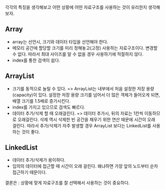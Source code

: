 각각의 특징을 생각해보고 어떤 상황에 어떤 자료구조를 사용하는 것이 유리한지 생각해보자.

## Array
- array는 선언시, 크기와 데이터 타입을 선언해야 한다.
- 메모리 공간에 할당할 크기를 미리 정해놓고(고정) 사용하는 자료구조이다. 변경할 수 없다. 따라서 최대 사이즈를 알 수 없을 경우 사용하기에 적절하지 않다.
- index를 통한 검색이 쉽다.

## ArrayList
- 크기를 동적으로 늘릴 수 있다. => ArrayList는 내부에서 처음 설정한 저장 용량(capacity)이 있다. 설정한 저장 용량 크기를 넘어서 더 많은 객체가 들어오게 되면, 배열 크기를 1.5배로 증가시킨다.
- index를 가지고 있으므로 검색도 빠르다.
- 데이터 추가/삭제 할 때 오래걸린다. => 데이터 추가시, 뒤의 자료는 1칸씩 이동하므로 오래걸린다. 삭제 역시 삭제한 빈 공간을 채우기 위한 연산 때문에 시간이 오래 걸린다. 따라서 추가/삭제가 자주 발생할 경우 ArrayList 보다는 LinkedList를 사용하는 것이 좋다.

## LinkedList
- 데이터 추가/삭제가 용이하다.
- 임의의 데이터에 접근할 때 시간이 오래 걸린다. 왜냐하면 가장 앞의 노드부터 순차접근하기 때문이다.



결론은 : 상황에 맞게 자료구조를 잘 선택해서 사용하는 것이 중요하다.
